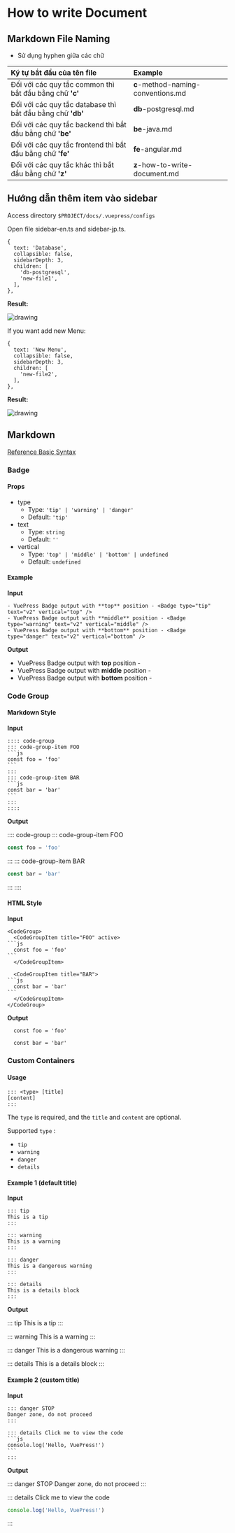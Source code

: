 # How to write Document

## Markdown File Naming

- Sử dụng hyphen giữa các chữ

| Ký tự bắt đầu của tên file                                 | Example                            |
|:-----------------------------------------------------------|:-----------------------------------|
| Đối với các quy tắc common thì bắt đầu bằng chữ **'c'**    | **c**-method-naming-conventions.md |
| Đối với các quy tắc database thì bắt đầu bằng chữ **'db'** | **db**-postgresql.md               |
| Đối với các quy tắc backend thì bắt đầu bằng chữ **'be'**  | **be**-java.md                     |
| Đối với các quy tắc frontend thì bắt đầu bằng chữ **'fe'** | **fe**-angular.md                  |
| Đối với các quy tắc khác thì bắt đầu bằng chữ **'z'**      | **z**-how-to-write-document.md     |

<!-- ## Template

Sau khi tạo file markdown thì copy đoạn code bên dưới lên đầu markdown file.

```md:no-line-numbers
---
title: Java
---

# {{ $frontmatter.title }}
``` -->

## Hướng dẫn thêm item vào sidebar

Access directory `$PROJECT/docs/.vuepress/configs`

Open file sidebar-en.ts and sidebar-jp.ts.

```js:no-line-numbers
{
  text: 'Database',
  collapsible: false,
  sidebarDepth: 3,
  children: [
    'db-postgresql',
    'new-file1',
  ],
},
```

**Result:**

<img src="~@assets/images/how-to-write-document-1.png" alt="drawing" />

If you want add new Menu:

```js:no-line-numbers
{
  text: 'New Menu',
  collapsible: false,
  sidebarDepth: 3,
  children: [
    'new-file2',
  ],
},
```

**Result:**

<img src="~@assets/images/how-to-write-document-2.png" alt="drawing" />

## Markdown

[Reference Basic Syntax](https://www.markdownguide.org/basic-syntax/)

### Badge <Badge text="badge" />

#### Props

- type
  - Type: `'tip' | 'warning' | 'danger'`
  - Default: `'tip'`
- text
  - Type: `string`
  - Default: `''`
- vertical
  - Type: `'top' | 'middle' | 'bottom' | undefined`
  - Default: `undefined`

#### Example

**Input**

```md:no-line-numbers
- VuePress Badge output with **top** position - <Badge type="tip" text="v2" vertical="top" />
- VuePress Badge output with **middle** position - <Badge type="warning" text="v2" vertical="middle" />
- VuePress Badge output with **bottom** position - <Badge type="danger" text="v2" vertical="bottom" />
```

**Output**

- VuePress Badge output with **top** position - <Badge type="tip" text="v2" vertical="top" />
- VuePress Badge output with **middle** position - <Badge type="warning" text="v2" vertical="middle" />
- VuePress Badge output with **bottom** position - <Badge type="danger" text="v2" vertical="bottom" />

### Code Group

#### Markdown Style

**Input**

````md:no-line-numbers
:::: code-group
::: code-group-item FOO
```js
const foo = 'foo'
```
:::
::: code-group-item BAR
```js
const bar = 'bar'
```
:::
::::
````

**Output**

:::: code-group
::: code-group-item FOO

```js
const foo = 'foo'
```

:::
::: code-group-item BAR

```js
const bar = 'bar'
```

:::
::::

#### HTML Style

**Input**

````md:no-line-numbers
<CodeGroup>
  <CodeGroupItem title="FOO" active>
```js
  const foo = 'foo'
```
  </CodeGroupItem>

  <CodeGroupItem title="BAR">
```js
  const bar = 'bar'
```
  </CodeGroupItem>
</CodeGroup>
````

**Output**

<CodeGroup>
  <CodeGroupItem title="FOO" active>

```js:no-line-numbers
  const foo = 'foo'
```

  </CodeGroupItem>

  <CodeGroupItem title="BAR">

```js:no-line-numbers
  const bar = 'bar'
```

  </CodeGroupItem>
</CodeGroup>

### Custom Containers

#### Usage

```md:no-line-numbers
::: <type> [title]
[content]
:::
```

The `type` is required, and the `title` and `content` are optional.

Supported `type` :

- `tip`
- `warning`
- `danger`
- `details`

#### Example 1 (default title)

**Input**

```md:no-line-numbers
::: tip
This is a tip
:::

::: warning
This is a warning
:::

::: danger
This is a dangerous warning
:::

::: details
This is a details block
:::
```

**Output**

::: tip
This is a tip
:::

::: warning
This is a warning
:::

::: danger
This is a dangerous warning
:::

::: details
This is a details block
:::

#### Example 2 (custom title)

**Input**

````md:no-line-numbers
::: danger STOP
Danger zone, do not proceed
:::

::: details Click me to view the code
```js
console.log('Hello, VuePress!')
```
:::
````

**Output**

::: danger STOP
Danger zone, do not proceed
:::

::: details Click me to view the code

```js
console.log('Hello, VuePress!')
```

:::

